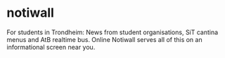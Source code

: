 # notiwall
For students in Trondheim: News from student organisations, SiT cantina menus and AtB realtime bus. Online Notiwall serves all of this on an informational screen near you.
